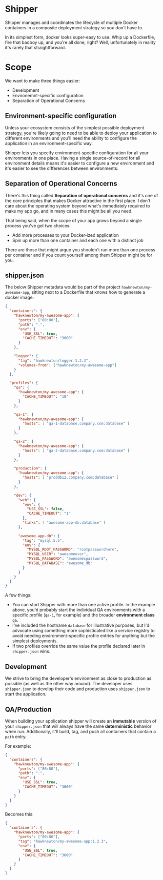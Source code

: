 # Shipper

Shipper manages and coordinates the lifecycle of multiple Docker containers
in a composite deployment strategy so you don't have to.

In its simplest form, docker looks super-easy to use.  Whip up a Dockerfile,
fire that badboy up, and you're all done, right?  Well, unfortunately
in reality it's rarely that straightforward.

# Scope

We want to make three things easier:
* Development
* Environemnt-specific configuration
* Separation of Operational Concerns

## Environment-specific configuration

Unless your ecosystem consists of the simplest possible deployment strategy,
you're likely going to need to be able to deploy your application to different
environments and you'll need the ability to configure the application in an
environment-specific way.

Shipper lets you specify environment-specific configuration for all your
environments in one place.  Having a single source-of-record for all
environment details means it's easier to configure a new environment and it's
easier to see the differences between environments.

## Separation of Operational Concerns

There's this thing called **Separation of operational concerns** and it's one
of the core principles that makes Docker attractive in the first place.  I
don't care about the operating system beyond what's immediately
required to make my app go, and in many cases this might be all you need.

That being said, when the scope of your app grows beyond a single process
you've got two choices:
* Add more processes to your Docker-ized application
* Spin up more than one container and each one with a distinct job

There are those that might argue you shouldn't run more than one process
per container and if you count yourself among them Shipper might be for you.

## shipper.json

The below Shipper metadata would be part of the project
`hawknewton/my-awesome-app`, sitting next to a Dockerfile that knows how to
generate a docker image.

```json
{
  "containers": {
    "hawknewton/my-awesome-app": {
      "ports": ["80:80"],
      "path": ".",
      "env": {
        "USE_SSL": true,
        "CACHE_TIMEOUT": "3600"
      }
    },

    "logger": {
      "tag": "hawknewton/logger:1.2.3",
      "volumes-from": ["hawknewton/my-awesome-app"]
    }
  },

  "profiles": {
    "qa": {
      "hawknewton/my-awesome-app": {
        "CACHE_TIMEOUT": "10"
      }
    },

    "qa-1": {
      "hawknewton/my-awesome-app": {
        "hosts": [ "qa-1-database.company.com:database" ]
      }
    },

    "qa-2": {
      "hawknewton/my-awesome-app": {
        "hosts": [ "qa-2-database.company.com:database" ]
      }
    },

    "production": {
      "hawknewton/my-awesome-app": {
        "hosts": [ "proddb12.company.com:database" ]
      }
    },

    "dev": {
      "web": {
        "env": {
          "USE_SSL": false,
          "CACHE_TIMEOUT": "1"
        },
        "links": [ "awesome-app-db:database" ]
      },

      "awesome-app-db": {
        "tag": "mysql:5.5",
        "env": {
          "MYSQL_ROOT_PASSWORD": "rootpasswordhere",
          "MYSQL_USER": "awesomeuser",
          "MYSQL_PASSWORD": "awesomespassword",
          "MYSQL_DATABASE": "awesome_db"
        }
      }
    }
  }
}
```

A few things:
* You can start Shipper with more than one active profile. In the example
  above, you'd probably start the individual QA environments with a
  specific profile (`qa-1`, for example) and the broader **environment class**
  `qa`.
* I've included the hostname `database` for illustrative purposes, but I'd
  advocate using something more sophisticated like a service registry to avoid
  needing environment-specific profile entries for anything but the simplest
  deployments.
* If two profiles override the same value the profile declared later in
  `shipper.json` wins.

## Development

We strive to bring the developer's environment as close to production as
possible (as well as the other way around).  The developer uses
`shipper.json` to develop their code and production uses `shipper.json`
to start the application.

## QA/Production

When building your application shipper will create an **immutable** version of
your `shipper.json` that will always have the same **deterministic** behavior when
run. Additionally, it'll build, tag, and push all containers that contain a
`path` entry.

For example:

```json
{
  "containers": {
    "hawknewton/my-awesome-app": {
      "ports": ["80:80"],
      "path": ".",
      "env": {
        "USE_SSL": true,
        "CACHE_TIMEOUT": "3600"
      }
    }
  }
}
```

Becomes this:

```json
{
  "containers": {
    "hawknewton/my-awesome-app": {
      "ports": ["80:80"],
      "tag": "hawknewton/my-awesome-app:1.2.3",
      "env": {
        "USE_SSL": true,
        "CACHE_TIMEOUT": "3600"
      }
    }
  }
}
```
